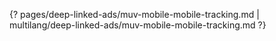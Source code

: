 {? pages/deep-linked-ads/muv-mobile-mobile-tracking.md | multilang/deep-linked-ads/muv-mobile-mobile-tracking.md ?}
